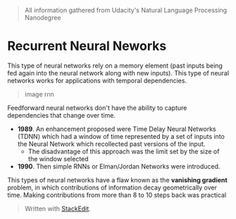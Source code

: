 > All information gathered from Udacity's Natural Language Processing Nanodegree

# Recurrent Neural Neworks

This type of neural networks rely on a memory element (past inputs being fed again into the neural network along with new inputs). This type of neural networks works for applications with temporal dependencies. 

> image rnn

Feedforward neural networks don't have the ability to capture dependencies that change over time.

- **1989**. An enhancement proposed were Time Delay Neural Networks (TDNN) which had a window of time represented by a set of inputs into the Neural Network which recollected past versions of the input. 
	- The disadvantage of this approach was the limit set by the size of the window selected
- **1990**. Then simple RNNs or Elman/Jordan Networks were introduced.

This types of neural networks have a flaw known as the **vanishing gradient** problem, in which contributions of information decay geometrically over time. Making contributions from more than  8 to 10 steps back was practical

> Written with [StackEdit](https://stackedit.io/).
<!--stackedit_data:
eyJoaXN0b3J5IjpbLTcxNjExOTAxLC03NDc5MjcwNywyMDg4Nz
g3MTgxLDIwNDI2NDkxN119
-->